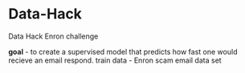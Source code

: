 # Data-Hack
Data Hack Enron challenge

**goal** - to create a supervised model that predicts how fast one would recieve an email respond.
train data - Enron scam email  data set

